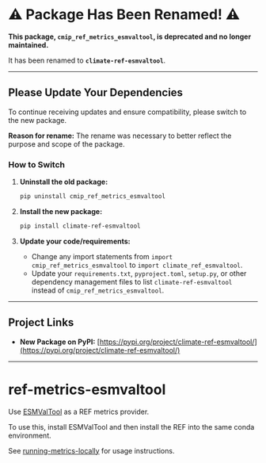 # ⚠️ Package Has Been Renamed! ⚠️

**This package, `cmip_ref_metrics_esmvaltool`, is deprecated and no longer maintained.**

It has been renamed to **`climate-ref-esmvaltool`**.

---

## Please Update Your Dependencies

To continue receiving updates and ensure compatibility, please switch to the new package.

**Reason for rename:**
The rename was necessary to better reflect the purpose and scope of the package.

### How to Switch

1.  **Uninstall the old package:**
    ```bash
    pip uninstall cmip_ref_metrics_esmvaltool
    ```

2.  **Install the new package:**
    ```bash
    pip install climate-ref-esmvaltool
    ```

3.  **Update your code/requirements:**
    *   Change any import statements from `import cmip_ref_metrics_esmvaltool` to `import climate_ref_esmvaltool`.
    *   Update your `requirements.txt`, `pyproject.toml`, `setup.py`, or other dependency management files to list `climate-ref-esmvaltool` instead of `cmip_ref_metrics_esmvaltool`.

---

## Project Links

*   **New Package on PyPI:** [https://pypi.org/project/climate-ref-esmvaltool/](https://pypi.org/project/climate-ref-esmvaltool/)

---

# ref-metrics-esmvaltool

Use [ESMValTool](https://esmvaltool.org/) as a REF metrics provider.

To use this, install ESMValTool and then install the REF into the same conda
environment.

See [running-metrics-locally](https://cmip-ref.readthedocs.io/en/latest/how-to-guides/running-metrics-locally/) for usage instructions.
